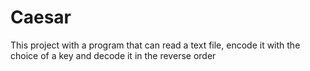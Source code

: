 # Caesar
This project with a program that can read a text file, encode it with the choice of a key and decode it in the reverse order
